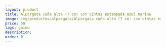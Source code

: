 ```yaml
---
layout: product
title: Alpargata cuña alta (7 cm) con cintas estampada azul marino
image: img/productos/alpargata/Alpargata cuña alta (7 cm) con cintas estampada azul marino=58=gaimo.webp
price: 58
tags: gaimo
description: 
order: 0
---
```

